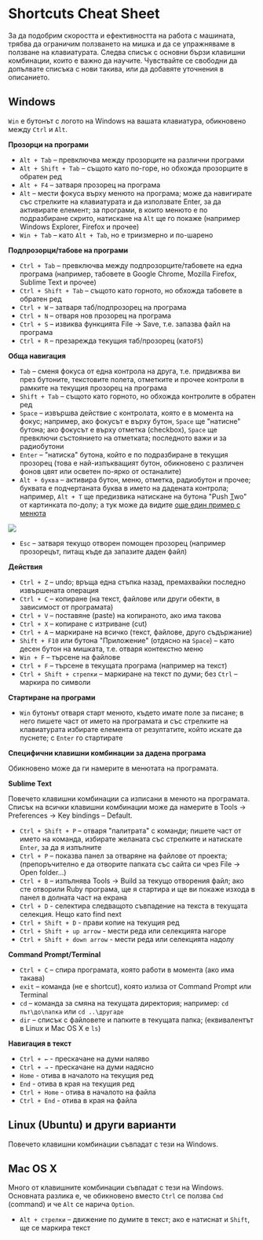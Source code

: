 # Shortcuts Cheat Sheet

За да подобрим скоростта и ефективността на работа с машината, трябва да ограничим ползването на мишка и да се упражняваме в ползване на клавиатурата. Следва списък с основни бързи клавишни комбинации, които е важно да научите. Чувствайте се свободни да допълвате списъка с нови такива, или да добавяте уточнения в описанието.

## Windows

`Win` е бутонът с логото на Windows на вашата клавиатура, обикновено между `Ctrl` и `Alt`.

**Прозорци на програми**

- `Alt + Tab` – превключва между прозорците на различни програми
- `Alt + Shift + Tab` – същото като по-горе, но обхожда прозорците в обратен ред
- `Alt + F4` – затваря прозорец на програма
- `Alt` – мести фокуса върху менюто на програма; може да навигирате със стрелките на клавиатурата и да използвате Enter, за да активирате елемент; за програми, в които менюто е по подразбиране скрито, натискане на `Alt` ще го покаже (например Windows Explorer, Firefox и прочее)
- `Win + Tab` – като `Alt + Tab`, но е триизмерно и по-шарено

**Подпрозорци/табове на програми**

- `Ctrl + Tab` – превключва между подпрозорците/табовете на една програма (например, табовете в Google Chrome, Mozilla Firefox, Sublime Text и прочее)
- `Ctrl + Shift + Tab` – същото като горното, но обхожда табовете в обратен ред
- `Ctrl + W` – затваря таб/подпрозорец на програма
- `Ctrl + N` – отваря нов прозорец на програма
- `Ctrl + S` – извиква функцията File → Save, т.е. запазва файл на програма
- `Ctrl + R` – презарежда текущия таб/прозорец (като`F5`)

**Обща навигация**

- `Tab` – сменя фокуса от една контрола на друга, т.е. придвижва ви през бутоните, текстовите полета, отметките и прочее контроли в рамките на текущия прозорец на програма
- `Shift + Tab` – същото като горното, но обхожда контролите в обратен ред
- `Space` – извършва действие с контролата, която е в момента на фокус; например, ако фокусът е върху бутон, `Space` ще "натисне" бутона; ако фокусът е върху отметка (checkbox), `Space` ще превключи състоянието на отметката; последното важи и за радиобутони
- `Enter` – "натиска" бутона, който е по подразбиране в текущия прозорец (това е най-изпъкващият бутон, обикновено с различен фонов цвят или осветен по-ярко от останалите)
- `Alt + буква` – активира бутон, меню, отметка, радиобутон и прочее; буквата е подчертаната буква в името на дадената контрола; например, `Alt + Т`  ще предизвика натискане на бутона "Push <u>T</u>wo" от картинката по-долу; a тук може да видите [още един пример с менюта](http://upload.wikimedia.org/wikipedia/commons/e/e2/Firefoxshortcuts.png)

![](http://eclipsesource.com/blogs/wp-content/uploads/2013/03/mnemonics.png)

- `Esc` – затваря текущо отворен помощен прозорец (например прозорецът, питащ къде да запазите даден файл)

**Действия**

- `Ctrl + Z` – undo; връща една стъпка назад, премахвайки последно извършената операция
- `Ctrl + C` – копиране (на текст, файлове или други обекти, в зависимост от програмата)
- `Ctrl + V` – поставяне (paste) на копираното, ако има такова
- `Ctrl + X` – копиране с изтриване (cut)
- `Ctrl + A` – маркиране на всичко (текст, файлове, друго съдържание)
- `Shift + F10` или бутона "Приложение" (отдясно на `Space`) – като десен бутон на мишката, т.е. отваря контекстно меню
- `Win + F` – търсене на файлове
- `Ctrl + F` – търсене в текущата програма (например на текст)
- `Ctrl + Shift + стрелки` – маркиране на текст по думи; без `Ctrl` – маркира по символи

**Стартиране на програми**

- `Win` бутонът отваря старт менюто, където имате поле за писане; в него пишете част от името на програмата и със стрелките на клавиатурата избирате елемента от резултатите, който искате да пуснете; с `Enter` го стартирате

**Специфични клавишни комбинации за дадена програма**

Обикновено може да ги намерите в менютата на програмата.

**Sublime Text**

Повечето клавишни комбинации са изписани в менюто на програмата. Списък на всички клавишни комбинации може да намерите в Tools → Preferences → Key bindings – Default.

- `Ctrl + Shift + P` – отваря "палитрата" с команди; пишете част от името на команда, избирате желаната със стрелките и натискате `Enter`, за да я изпълните
- `Ctrl + P` – показва панел за отваряне на файлове от проекта; (препоръчително е да отворите папката със сайта си чрез File → Open folder...)
- `Ctrl + B` – изпълнява Tools → Build за текущо отворения файл; ако сте отворили Ruby програма, ще я стартира и ще ви покаже изхода в панел в долната част на екрана
- `Ctrl + D` - селектира следващото съвпадение на текста в текущата селекция. Нещо като find next
- `Ctrl + Shift + D` - прави копие на текущия ред
- `Ctrl + Shift + up arrow` - мести реда или селекцията нагоре
- `Ctrl + Shift + down arrow` - мести реда или селекцията надолу



**Command Prompt/Terminal**

- `Ctrl + C` – спира програмата, която работи в момента (ако има такава)
- `exit` – команда (не е shortcut), която излиза от Command Prompt или Terminal
- `cd` – команда за смяна на текущата директория; например: `cd път\до\папка` или `cd ..\другаде`
- `dir` – списък с файловете и папките в текущата папка; (еквивалентът в Linux и Mac OS X е `ls`)

**Навигация в текст**

- `Ctrl + ←` - прескачане на думи наляво
- `Ctrl + →` - прескачане на думи надясно
- `Home` - отива в началото на текущия ред
- `End` - отива в края на текущия ред
- `Ctrl + Home` - отива в началото на файла
- `Ctrl + End` - отива в края на файла

## Linux (Ubuntu) и други варианти

Повечето клавишни комбинации съвпадат с тези на Windows.

## Mac OS X

Много от клавишните комбинации съвпадат с тези на Windows. Основната разлика е, че обикновено вместо `Ctrl` се ползва `Cmd` (command) и че `Alt` се нарича `Option`.

- `Alt + стрелки` – движение по думите в текст; ако е натиснат и `Shift`, ще се маркира текст
